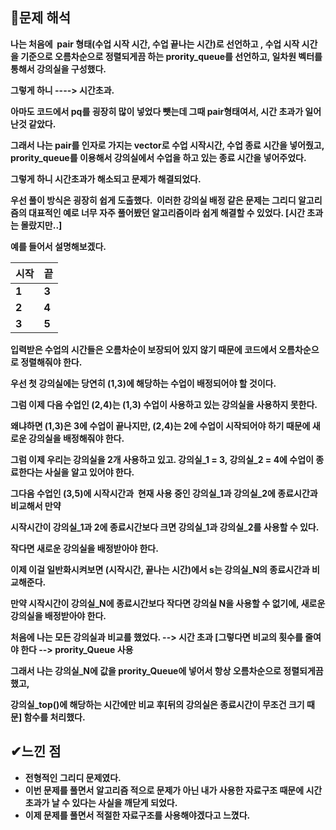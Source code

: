 ## **🔎문제 해석**

**나는 처음에  pair 형태(수업 시작 시간, 수업 끝나는 시간)로 선언하고 , 수업 시작 시간을 기준으로 오름차순으로 정렬되게끔 하는 prority\_queue를 선언하고, 일차원 벡터를 통해서 강의실을 구성했다.**

**그렇게 하니 ----> 시간초과.**

**아마도 코드에서 pq를 굉장히 많이 넣었다 뺏는데 그때 pair형태여서, 시간 초과가 일어난것 같았다.**

**그래서 나는 pair를 인자로 가지는 vector로 수업 시작시간, 수업 종료 시간을 넣어줬고, prority\_queue를 이용해서 강의실에서 수업을 하고 있는 종료 시간을 넣어주었다.**

**그렇게 하니 시간초과가 해소되고 문제가 해결되었다.**

**우선 풀이 방식은 굉장히 쉽게 도출했다.  이러한 강의실 배정 같은 문제는 그리디 알고리즘의 대표적인 예로 너무 자주 풀어봤던 알고리즘이라 쉽게 해결할 수 있었다. \[시간 초과는 몰랐지만..\]**

**예를 들어서 설명해보겠다.**

| **시작** | **끝** |
| --- | --- |
| **1** | **3** |
| **2** | **4** |
| **3** | **5** |

**입력받은 수업의 시간들은 오름차순이 보장되어 있지 않기 때문에 코드에서 오름차순으로 정렬해줘야 한다.**

**우선 첫 강의실에는 당연히 (1,3)에 해당하는 수업이 배정되어야 할 것이다.**

**그럼 이제 다음 수업인 (2,4)는 (1,3) 수업이 사용하고 있는 강의실을 사용하지 못한다.**

**왜냐하면 (1,3)은 3에 수업이 끝나지만, (2,4)는 2에 수업이 시작되어야 하기 때문에 새로운 강의실을 배정해줘야 한다.**

**그럼 이제 우리는 강의실을 2개 사용하고 있고. 강의실\_1 = 3, 강의실\_2 = 4에 수업이 종료한다는 사실을 알고 있어야 한다.**

**그다음 수업인 (3,5)에 시작시간과  현재 사용 중인 강의실\_1과 강의실\_2에 종료시간과 비교해서 만약**

**시작시간이 강의실\_1과 2에 종료시간보다 크면 강의실\_1과 강의실\_2를 사용할 수 있다.**

**작다면 새로운 강의실을 배정받아야 한다.**

**이제 이걸 일반화시켜보면 (시작시간, 끝나는 시간)에서 s는 강의실\_N의 종료시간과 비교해준다.**

**만약 시작시간이 강의실\_N에 종료시간보다 작다면 강의실 N을 사용할 수 없기에, 새로운 강의실을 배정받아야 한다.**

**처음에 나는 모든 강의실과 비교를 했었다. --> 시간 초과 \[그렇다면 비교의 횟수를 줄여야 한다 --> prority\_Queue 사용**

**그래서 나는 강의실\_N에 값을 prority\_Queue에 넣어서 항상 오름차순으로 정렬되게끔 했고,**

**강의실\_top()에 해당하는 시간에만 비교 후\[뒤의 강의실은 종료시간이 무조건 크기 때문\] 함수를 처리했다.**


## **✔느낀 점**

-   **전형적인 그리디 문제였다.**
-   **이번 문제를 풀면서 알고리즘 적으로 문제가 아닌 내가 사용한 자료구조 때문에 시간 초과가 날 수 있다는 사실을 깨닫게 되었다.**
-   **이제 문제를 풀면서 적절한 자료구조를 사용해야겠다고 느꼈다.**
